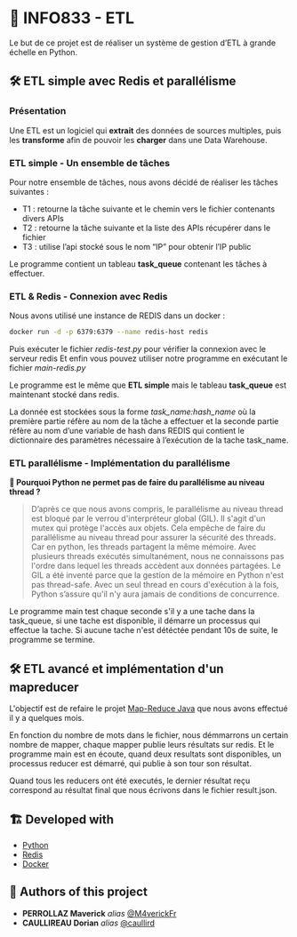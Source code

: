 
# 🔆 INFO833 - ETL

Le but de ce projet est de réaliser un système de gestion d’ETL à grande échelle en Python. 

## 🛠 ETL simple avec Redis et parallélisme

### Présentation
Une ETL est un logiciel qui **extrait** des données de sources multiples, puis les **transforme** afin de pouvoir les **charger** dans une Data Warehouse.

### ETL simple - Un ensemble de tâches

Pour notre ensemble de tâches, nous avons décidé de réaliser les tâches suivantes : 
- T1 : retourne la tâche suivante et le chemin vers le fichier contenants divers APIs
- T2 : retourne la tâche suivante et la liste des APIs récupérer dans le fichier
- T3 : utilise l’api stocké sous le nom “IP” pour obtenir l’IP public

Le programme contient un tableau **task_queue** contenant les tâches à effectuer.

### ETL & Redis - Connexion avec Redis

Nous avons utilisé une instance de REDIS dans un docker :
```sh
docker run -d -p 6379:6379 --name redis-host redis
```
Puis exécuter le fichier *redis-test.py* pour vérifier la connexion avec le serveur redis
Et enfin vous pouvez utiliser notre programme en exécutant le fichier *main-redis.py*

Le programme est le même que **ETL simple** mais le tableau **task_queue** est maintenant stocké dans redis.

La donnée est stockées sous la forme *task_name:hash_name* où la première partie réfère au nom de la tâche a effectuer et la seconde partie réfère au nom d’une variable de hash dans REDIS qui contient le dictionnaire des paramètres nécessaire à l’exécution de la tache task_name. 

### ETL parallélisme - Implémentation du parallélisme

**👀 Pourquoi Python ne permet pas de faire du parallélisme au niveau thread ?**
> D’après ce que nous avons compris, le parallélisme au niveau thread est bloqué par le verrou d'interpréteur global (GIL).
Il s'agit d'un mutex qui  protège l'accès aux objets. Cela empêche de faire du parallélisme au niveau thread pour assurer la sécurité des threads. Car en python, les threads partagent la même mémoire. Avec plusieurs threads exécutés simultanément, nous ne connaissons pas l'ordre dans lequel les threads accèdent aux données partagées. 
Le GIL a été inventé parce que la gestion de la mémoire en Python n'est pas thread-safe. Avec un seul thread en cours d'exécution à la fois, Python s’assure qu'il n'y aura jamais de conditions de concurrence.

Le programme main test chaque seconde s'il y a une tache dans la task_queue, si une tache est disponible, il démarre un processus qui effectue la tache.
Si aucune tache n'est détéctée pendant 10s de suite, le programme se termine.

## 🛠 ETL avancé et implémentation d'un mapreducer

L'objectif est de refaire le projet [Map-Reduce Java](https://github.com/caullird/proj731_map-reducer) que nous avons effectué il y a quelques mois.

En fonction du nombre de mots dans le fichier, nous démmarrons un certain nombre de mapper, chaque mapper publie leurs résultats sur redis. Et le programme main est en écoute, quand deux resultats sont disponibles, un processus reducer est démarré, qui publie à son tour son résultat. 

Quand tous les reducers ont été executés, le dernier résultat reçu correspond au résultat final que nous écrivons dans le fichier result.json.

## 🏗️ **Developed with**

* [Python](https://www.python.org/)
* [Redis](https://redis.io/)
* [Docker](https://www.docker.com/)

## 💪 **Authors of this project**

* **PERROLLAZ Maverick** _alias_ [@M4verickFr](https://github.com/M4verickFr)
* **CAULLIREAU Dorian** _alias_ [@caullird](https://github.com/caullird)
